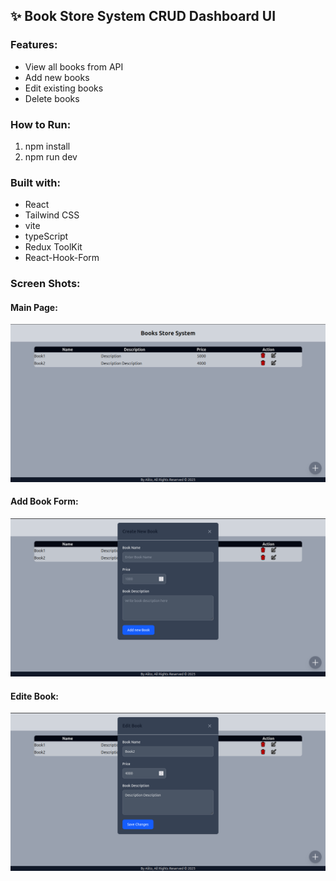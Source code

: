 ## ✨ Book Store System CRUD Dashboard UI

### Features:
- View all books from API
- Add new books
- Edit existing books
- Delete books



### How to Run:
1. npm install
2. npm run dev

### Built with:
 - React 
 - Tailwind CSS 
 - vite
 - typeScript
 - Redux ToolKit
 - React-Hook-Form

### Screen Shots:
#### Main Page:
![main page](./Screen%20Shots/main.png)
#### Add Book Form:
![add book Form](./Screen%20Shots/Add%20new%20Book.png)
#### Edite Book:
![edite book](./Screen%20Shots/Edite%20Book.png)